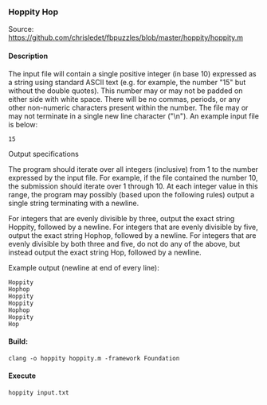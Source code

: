 ### Hoppity Hop 

Source: <https://github.com/chrisledet/fbpuzzles/blob/master/hoppity/hoppity.m>

#### Description
The input file will contain a single positive integer (in base 10) expressed as a string using standard ASCII text (e.g. for example, the number "15" but without the double quotes). This number may or may not be padded on either side with white space. There will be no commas, periods, or any other non-numeric characters present within the number. The file may or may not terminate in a single new line character ("\n"). An example input file is below:

    15

Output specifications

The program should iterate over all integers (inclusive) from 1 to the number expressed by the input file. For example, if the file contained the number 10, the submission should iterate over 1 through 10. At each integer value in this range, the program may possibly (based upon the following rules) output a single string terminating with a newline. 

For integers that are evenly divisible by three, output the exact string Hoppity, followed by a newline.
For integers that are evenly divisible by five, output the exact string Hophop, followed by a newline.
For integers that are evenly divisible by both three and five, do not do any of the above, but instead output the exact string Hop, followed by a newline.

Example output (newline at end of every line):

    Hoppity
    Hophop
    Hoppity
    Hoppity
    Hophop
    Hoppity
    Hop

#### Build:

    clang -o hoppity hoppity.m -framework Foundation

#### Execute 

    hoppity input.txt
